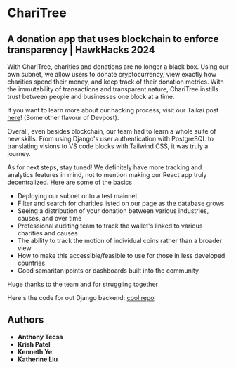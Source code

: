# ChariTree

## A donation app that uses blockchain to enforce transparency | HawkHacks 2024

With ChariTree, charities and donations are no longer a black box. Using our own subnet, we allow users to donate cryptocurrency, view exactly how charities spend their money, and keep track of their donation metrics. With the immutability of transactions and transparent nature, ChariTree instills trust between people and businesses one block at a time.

If you want to learn more about our hacking process, visit our Taikai post [here](https://taikai.network/hackbox/hackathons/hawkhacks/projects/clwczrfbv0cl1yg01mgmvj45m/idea)! (Some other flavour of Devpost).

Overall, even besides blockchain, our team had to learn a whole suite of new skills. From using Django's user authentication with PostgreSQL to translating visions to VS code blocks with Tailwind CSS, it was truly a journey.

As for next steps, stay tuned! We definitely have more tracking and analytics features in mind, not to mention making our React app truly decentralized. Here are some of the basics
- Deploying our subnet onto a test mainnet
- Filter and search for charities listed on our page as the database grows
- Seeing a distribution of your donation between various industries, causes, and over time
- Professional auditing team to track the wallet's linked to various charities and causes
- The ability to track the motion of individual coins rather than a broader view
- How to make this accessible/feasible to use for those in less developed countries
- Good samaritan points or dashboards built into the community

Huge thanks to the team and for struggling together

Here's the code for out Django backend: [cool repo](https://github.com/Kenneth-Ye/ChariTree)

## Authors

  - **Anthony Tecsa**
  - **Krish Patel**
  - **Kenneth Ye**
  - **Katherine Liu**

